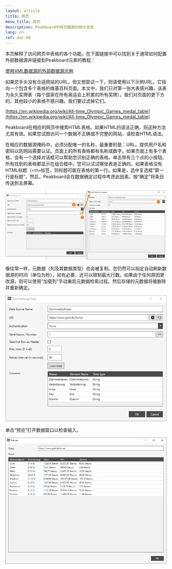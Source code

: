 ```yaml
---
layout: article
title: 网页
menu_title: 网页
description: Peakboard中网页数据的相关信息
lang: cn
ref: dat-09
---
```

本页解释了访问网页中表格的各个功能。在下面链接中可以找到关于通常如何配置外部数据源并链接到Peakboard元素的教程：

[使用XML数据源的外部数据源示例](/tutorials/03-cn-xml-data.html)

如果您手头没有合适网站的URL，但又想尝试一下，则请使用以下示例URL。它指向一个包含多个表格的维基百科页面。本文中，我们只对第一张大表感兴趣，该表为永久奖牌表（每个国家在所有奥运会上积累的所有奖牌）。我们对页面的更下方的，其他较小的表格不感兴趣。我们要过滤掉它们。

[https://en.wikipedia.org/wiki/All-time_Olympic_Games_medal_table](https://en.wikipedia.org/wiki/All-time_Olympic_Games_medal_table)

Peakboard在相应的网页中搜索HTML表格。如果HTML的语法正确，则这种方法尤其有效。如果您试图访问一个数据不正确或不完整的网站，请检查HTML语法。

在相应的数据源掩码中，必须分配唯一的名称，最重要的是：URL。提供用户名和密码以防网站需要认证。页面上的所有表格都有名称或数字。如果页面上有多个表格，会有一个选择对话框可以帮助您识别正确的表格。单击带有三个点的小按钮。所有找到的表格都显示在组合框中。您可以试试哪张表是正确的。如果表格没有HTML标题（`<th>`标签，则标题可能在表格的第一行。如果是，选中复选框“第一行是标题”。然后，Peakboard会在数据确定过程中考虑此因素。按“确定”将条目传送到主屏幕。

![Select Table From Webpage](/assets/images/data-sources/webpage/select-table-from-webpage.png)

像往常一样，元数据（列及其数据类型）也会被复制。您仍然可以指定自动刷新数据源的时间（单位为秒），如有必要，还可以限制最大行数。如果由于任何原因更改源，则可以使用“加载列”手动重启元数据检索过程。然后存储的元数据将被删除并重新确定。

![Webpage Add Data Dialog](/assets/images/data-sources/webpage/webpage-add-data-dialog.png)

单击“预览”打开数据窗口以检查输入。

![Webpage Preview Data](/assets/images/data-sources/webpage/webpage-preview-data.png)

